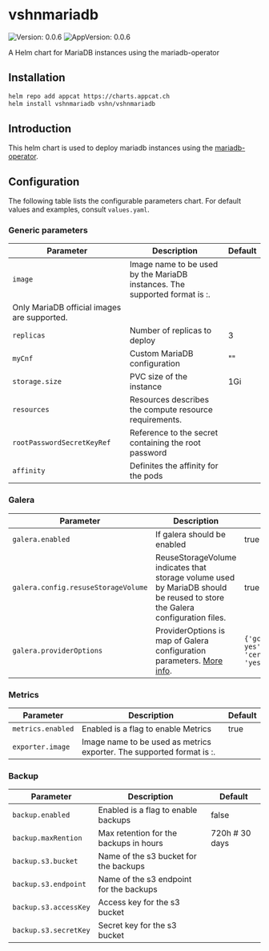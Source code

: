 # vshnmariadb

![Version: 0.0.6](https://img.shields.io/badge/Version-0.0.6-informational?style=flat-square) ![AppVersion: 0.0.6](https://img.shields.io/badge/AppVersion-0.0.6-informational?style=flat-square)

A Helm chart for MariaDB instances using the mariadb-operator

## Installation

```bash
helm repo add appcat https://charts.appcat.ch
helm install vshnmariadb vshn/vshnmariadb
```
<!---
The README.md file is automatically generated with helm-docs!

Edit the README.gotmpl.md template instead.
-->

## Introduction

This helm chart is used to deploy mariadb instances using the [mariadb-operator](https://github.com/mariadb-operator/mariadb-operator).

## Configuration

The following table lists the configurable parameters chart. For default values and examples, consult `values.yaml`.

### Generic parameters
| Parameter               | Description                                               | Default
|---                      | ---                                                       | ---
| `image`                 | Image name to be used by the MariaDB instances. The supported format is <image>:<tag>.
Only MariaDB official images are supported. |
| `replicas`              | Number of replicas to deploy                              | 3
| `myCnf`                 | Custom MariaDB configuration                              | ""
| `storage.size`          | PVC size of the instance                                  | 1Gi
| `resources`             | Resources describes the compute resource requirements.    |
| `rootPasswordSecretKeyRef` | Reference to the secret containing the root password   |
| `affinity`              | Definites the affinity for the pods                       |

### Galera

| Parameter                             | Description                     | Default
|---                                    | ---                             | ---
| `galera.enabled`                      | If galera should be enabled     | true
| `galera.config.resuseStorageVolume`   | ReuseStorageVolume indicates that storage volume used by MariaDB should be reused to store the Galera configuration files.    | true
| `galera.providerOptions`              | ProviderOptions is map of Galera configuration parameters. [More info]( https://mariadb.com/kb/en/galera-cluster-system-variables/#wsrep_provider_options). | `{'gcs.fc_single_primary': yes', 'cert.log_conflicts': 'yes'}`

### Metrics

| Parameter                             | Description                            | Default
| ---                                   | ---                                    | ---
| `metrics.enabled`                     | Enabled is a flag to enable Metrics    | true
| `exporter.image`                      | Image name to be used as metrics exporter. The supported format is <image>:<tag>. |

### Backup

| Parameter                             | Description                               | Default
| ---                                   | ---                                       | ---
| `backup.enabled`                      | Enabled is a flag to enable backups       | false
| `backup.maxRention`                   | Max retention for the backups in hours    | 720h # 30 days
| `backup.s3.bucket`                    | Name of the s3 bucket for the backups     |
| `backup.s3.endpoint`                  | Name of the s3 endpoint for the backups   |
| `backup.s3.accessKey`                 | Access key for the s3 bucket              |
| `backup.s3.secretKey`                 | Secret key for the s3 bucket              |

<!---
Common/Useful Link references from values.yaml
-->
[resource-units]: https://kubernetes.io/docs/concepts/configuration/manage-resources-containers/#resource-units-in-kubernetes
[prometheus-operator]: https://github.com/coreos/prometheus-operator
